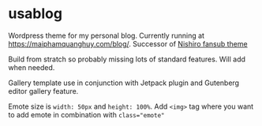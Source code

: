 # usablog
Wordpress theme for my personal blog. Currently running at https://maiphamquanghuy.com/blog/. Successor of [Nishiro fansub theme](https://github.com/usagi123/Nishiro-fansubs-theme)

Build from stratch so probably missing lots of standard features. Will add when needed.

Gallery template use in conjunction with Jetpack plugin and Gutenberg editor gallery feature. 

Emote size is `width: 50px` and `height: 100%`. Add `<img>` tag where you want to add emote in combination with `class="emote"`
